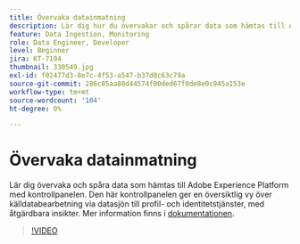 ```yaml
---
title: Övervaka datainmatning
description: Lär dig hur du övervakar och spårar data som hämtas till Adobe Experience Platform med hjälp av Kontrollpanelen. Den här kontrollpanelen ger en översta vy över källdatabearbetning via datasjön till Profile och Identity Services på källnivå, dataflöde och dataflödesnivå, med åtgärdbara anvisningar i rätt tid.
feature: Data Ingestion, Monitoring
role: Data Engineer, Developer
level: Beginner
jira: KT-7104
thumbnail: 330549.jpg
exl-id: f02477d3-8e7c-4f53-a547-b37d0c63c79a
source-git-commit: 286c85aa88d44574f00ded67f0de8e0c945a153e
workflow-type: tm+mt
source-wordcount: '104'
ht-degree: 0%

---
```


# Övervaka datainmatning

Lär dig övervaka och spåra data som hämtas till Adobe Experience Platform med kontrollpanelen. Den här kontrollpanelen ger en översiktlig vy över källdatabearbetning via datasjön till profil- och identitetstjänster, med åtgärdbara insikter. Mer information finns i [dokumentationen](https://experienceleague.adobe.com/docs/experience-platform/dataflows/ui/monitor-sources.html).

>[!VIDEO](https://video.tv.adobe.com/v/331776?learn=on&enablevpops)
